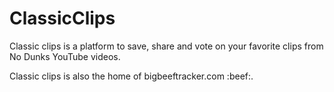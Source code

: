# ClassicClips

Classic clips is a platform to save, share and vote on your favorite clips from No Dunks YouTube videos.

Classic clips is also the home of bigbeeftracker.com :beef:.
